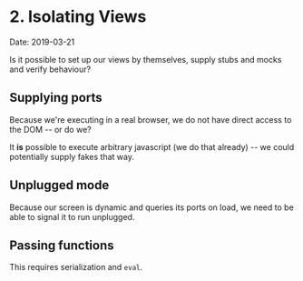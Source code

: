 # 2. Isolating Views

Date: 2019-03-21

Is it possible to set up our views by themselves, supply stubs and mocks and verify behaviour?

## Supplying ports

Because we're executing in a real browser, we do not have direct access to the DOM -- or do we?

It **is** possible to execute arbitrary javascript (we do that already) -- we could potentially supply fakes that way.

## Unplugged mode

Because our screen is dynamic and queries its ports on load, we need to be able to signal it to run unplugged.

## Passing functions

This requires serialization and `eval`.